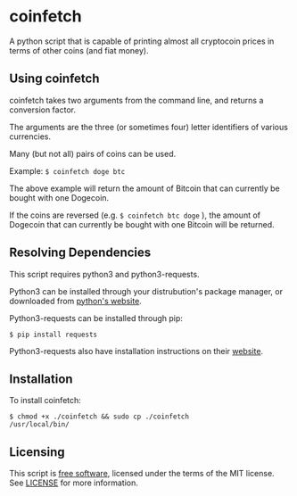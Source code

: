coinfetch
=========

A python script that is capable of printing almost all cryptocoin prices in terms 
of other coins (and fiat money).

Using coinfetch
---------------

coinfetch takes two arguments from the command line, and returns a conversion factor.

The arguments are the three (or sometimes four) letter identifiers of various currencies.

Many (but not all) pairs of coins can be used.

Example: <code>$ coinfetch doge btc</code>

The above example will return the amount of Bitcoin that can currently be bought with one
Dogecoin. 

If the coins are reversed (e.g. <code>$ coinfetch btc doge</code> ), the amount of Dogecoin
that can currently be bought with one Bitcoin will be returned.

Resolving Dependencies
----------------------
This script requires python3 and python3-requests.

Python3 can be installed through your distrubution's package manager, or downloaded from 
[python's website](https://www.python.org/).

Python3-requests can be installed through pip:

<code>$ pip install requests</code>

Python3-requests also have installation instructions on their 
[website](http://docs.python-requests.org/en/latest/user/install/#install).

Installation
------------

To install coinfetch:

<code>$ chmod +x ./coinfetch && sudo cp ./coinfetch /usr/local/bin/</code>

Licensing
---------

This script is [free software](http://gnu.org/philosophy/free-sw.html), licensed
under the terms of the MIT license. See [LICENSE](LICENSE) for more information.
